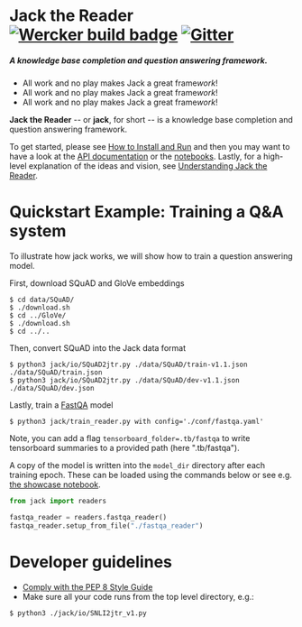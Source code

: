 # Jack the Reader [![Wercker build badge][wercker_badge]][wercker] [![Gitter](https://badges.gitter.im/Join%20Chat.svg)](https://gitter.im/jack-the-reader/Lobby?source=orgpage)
##### A knowledge base completion and question answering framework.

* All work and no play makes Jack a great frame*work*!
* All work and no play makes Jack a great frame*work*!
* All work and no play makes Jack a great frame*work*!

[wercker_badge]: https://app.wercker.com/status/8ed61192a5b16769a41dc24c30a3bc6a/s/master
[wercker]: https://app.wercker.com/project/byKey/8ed61192a5b16769a41dc24c30a3bc6a
[heres_johnny]: https://upload.wikimedia.org/wikipedia/en/b/bb/The_shining_heres_johnny.jpg

**Jack the Reader** -- or **jack**, for short -- is a knowledge base completion
and question answering framework.

To get started, please see [How to Install and Run][install] and then you may
want to have a look at the [API documentation][api] or the
[notebooks][notebooks].  Lastly, for a high-level explanation of the ideas and
vision, see [Understanding Jack the Reader][understanding].

[install]: docs/How_to_install_and_run.md
[api]: https://uclmr.github.io/jack/
[notebooks]: notebooks/
[understanding]: docs/Understanding_Jack_the_Reader.md

# Quickstart Example: Training a Q&A system #

To illustrate how jack works, we will show how to train a question answering
model.

First, download SQuAD and GloVe embeddings

```shell
$ cd data/SQuAD/
$ ./download.sh
$ cd ../GloVe/
$ ./download.sh
$ cd ../..
```

Then, convert SQuAD into the Jack data format

```shell
$ python3 jack/io/SQuAD2jtr.py ./data/SQuAD/train-v1.1.json ./data/SQuAD/train.json
$ python3 jack/io/SQuAD2jtr.py ./data/SQuAD/dev-v1.1.json ./data/SQuAD/dev.json
```

Lastly, train a [FastQA][fastqa] model

```shell
$ python3 jack/train_reader.py with config='./conf/fastqa.yaml'
```

Note, you can add a flag `tensorboard_folder=.tb/fastqa` to write tensorboard
summaries to a provided path (here ".tb/fastqa").

A copy of the model is written into the `model_dir` directory after each
training epoch.  These can be loaded using the commands below or see e.g.
[the showcase notebook][showcase].

```python
from jack import readers

fastqa_reader = readers.fastqa_reader()
fastqa_reader.setup_from_file("./fastqa_reader")
```

[fastqa]: https://arxiv.org/abs/1703.04816
[showcase]: notebooks/Showcasing_Jack.ipynb

# Developer guidelines #

- [Comply with the PEP 8 Style Guide][pep8]
- Make sure all your code runs from the top level directory, e.g.:

```shell
$ python3 ./jack/io/SNLI2jtr_v1.py
```

[pep8]: https://www.python.org/dev/peps/pep-0008/
